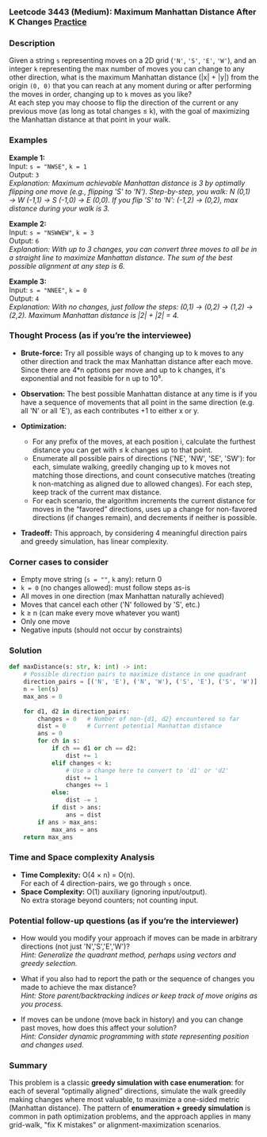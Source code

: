 ### Leetcode 3443 (Medium): Maximum Manhattan Distance After K Changes [Practice](https://leetcode.com/problems/maximum-manhattan-distance-after-k-changes)

### Description  
Given a string `s` representing moves on a 2D grid (`'N'`, `'S'`, `'E'`, `'W'`), and an integer `k` representing the max number of moves you can change to any other direction, what is the maximum Manhattan distance (|x| + |y|) from the origin `(0, 0)` that you can reach at any moment during or after performing the moves in order, changing up to `k` moves as you like?  
At each step you may choose to flip the direction of the current or any previous move (as long as total changes ≤ k), with the goal of maximizing the Manhattan distance at that point in your walk.

### Examples  

**Example 1:**  
Input: `s = "NWSE"`, `k = 1`  
Output: `3`  
*Explanation: Maximum achievable Manhattan distance is 3 by optimally flipping one move (e.g., flipping 'S' to 'N'). Step-by-step, you walk: N (0,1) → W (-1,1) → S (-1,0) → E (0,0). If you flip 'S' to 'N': (-1,2) → (0,2), max distance during your walk is 3.*

**Example 2:**  
Input: `s = "NSWWEW"`, `k = 3`  
Output: `6`  
*Explanation: With up to 3 changes, you can convert three moves to all be in a straight line to maximize Manhattan distance. The sum of the best possible alignment at any step is 6.*

**Example 3:**  
Input: `s = "NNEE"`, `k = 0`  
Output: `4`  
*Explanation: With no changes, just follow the steps: (0,1) → (0,2) → (1,2) → (2,2). Maximum Manhattan distance is |2| + |2| = 4.*

### Thought Process (as if you’re the interviewee)  

- **Brute-force:** Try all possible ways of changing up to k moves to any other direction and track the max Manhattan distance after each move. Since there are 4\*n options per move and up to k changes, it's exponential and not feasible for n up to 10⁵.
- **Observation:** The best possible Manhattan distance at any time is if you have a sequence of movements that all point in the same direction (e.g. all 'N' or all 'E'), as each contributes +1 to either x or y.
- **Optimization:**  
  - For any prefix of the moves, at each position i, calculate the furthest distance you can get with ≤ k changes up to that point.
  - Enumerate all possible pairs of directions ('NE', 'NW', 'SE', 'SW'): for each, simulate walking, greedily changing up to k moves not matching those directions, and count consecutive matches (treating k non-matching as aligned due to allowed changes). For each step, keep track of the current max distance.
  - For each scenario, the algorithm increments the current distance for moves in the “favored” directions, uses up a change for non-favored directions (if changes remain), and decrements if neither is possible.

- **Tradeoff:** This approach, by considering 4 meaningful direction pairs and greedy simulation, has linear complexity.

### Corner cases to consider  
- Empty move string (`s = ""`, `k` any): return 0  
- `k = 0` (no changes allowed): must follow steps as-is  
- All moves in one direction (max Manhattan naturally achieved)  
- Moves that cancel each other ('N' followed by 'S', etc.)  
- k ≥ n (can make every move whatever you want)  
- Only one move  
- Negative inputs (should not occur by constraints)

### Solution

```python
def maxDistance(s: str, k: int) -> int:
    # Possible direction pairs to maximize distance in one quadrant
    direction_pairs = [('N', 'E'), ('N', 'W'), ('S', 'E'), ('S', 'W')]
    n = len(s)
    max_ans = 0
    
    for d1, d2 in direction_pairs:
        changes = 0   # Number of non-{d1, d2} encountered so far
        dist = 0      # Current potential Manhattan distance
        ans = 0
        for ch in s:
            if ch == d1 or ch == d2:
                dist += 1
            elif changes < k:
                # Use a change here to convert to 'd1' or 'd2'
                dist += 1
                changes += 1
            else:
                dist -= 1
            if dist > ans:
                ans = dist
        if ans > max_ans:
            max_ans = ans
    return max_ans
```

### Time and Space complexity Analysis  

- **Time Complexity:** O(4 × n) = O(n).  
  For each of 4 direction-pairs, we go through `s` once.
- **Space Complexity:** O(1) auxiliary (ignoring input/output).  
  No extra storage beyond counters; not counting input.

### Potential follow-up questions (as if you’re the interviewer)  

- How would you modify your approach if moves can be made in arbitrary directions (not just 'N','S','E','W')?  
  *Hint: Generalize the quadrant method, perhaps using vectors and greedy selection.*

- What if you also had to report the path or the sequence of changes you made to achieve the max distance?  
  *Hint: Store parent/backtracking indices or keep track of move origins as you process.*

- If moves can be undone (move back in history) and you can change past moves, how does this affect your solution?  
  *Hint: Consider dynamic programming with state representing position and changes used.*

### Summary
This problem is a classic **greedy simulation with case enumeration**: for each of several “optimally aligned” directions, simulate the walk greedily making changes where most valuable, to maximize a one-sided metric (Manhattan distance). The pattern of **enumeration + greedy simulation** is common in path optimization problems, and the approach applies in many grid-walk, "fix K mistakes" or alignment-maximization scenarios.